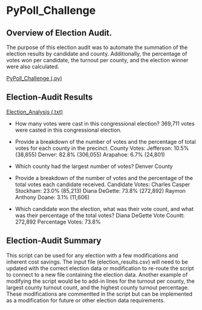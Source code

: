 # PyPoll_Challenge


## Overview of Election Audit. 

The purpose of this election audit was to automate the summation of the election results by candidate and county. Additionally, the percentage of votes won per candidate, the turnout per county, and the election winner were also calculated. 

[PyPoll_Challenge (.py)](/../main/PyPoll_Challenge.py)




## Election-Audit Results


[Election_Analysis (.txt)](/../main/election_analysis.txt)

- How many votes were cast in this congressional election?
369,711 votes were casted in this congressional election.

- Provide a breakdown of the number of votes and the percentage of total votes for each county in the precinct.
County Votes:
Jefferson: 10.5%  (38,855)
Denver: 82.8%  (306,055)
Arapahoe: 6.7%  (24,801)

- Which county had the largest number of votes?
Denver County

- Provide a breakdown of the number of votes and the percentage of the total votes each candidate received.
Candidate Votes:
Charles Casper Stockham: 23.0% (85,213)
Diana DeGette: 73.8% (272,892)
Raymon Anthony Doane: 3.1% (11,606)

- Which candidate won the election, what was their vote count, and what was their percentage of the total votes?
Diana DeGette
Vote Countt: 272,892
Percentage Votes: 73.8%


## Election-Audit Summary


This script can be used for any election with a few modifications and inherent cost savings. The input file (election_results.csv) will need to be updated with the correct election data or modification to re-route the script to connect to a new file containing the election data. Another example of modifying the script would be to add-in lines for the turnout per county, the largest county turnout count, and the highest county turnout percentage. These modifications are commentted in the script but can be implemented as a modification for future or other election data requirements. 
